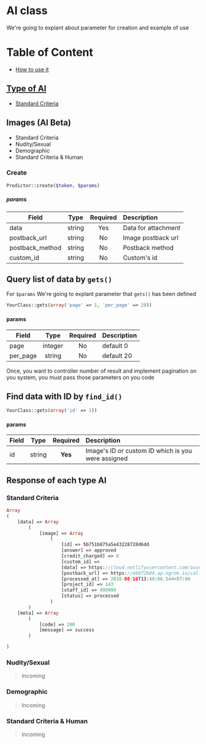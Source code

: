 # AI class
We're going to explant about parameter for creation and example of use 

# Table of Content
- [How to use it](#create)

## [Type of AI](#response-of-each-type-ai)
- [Standard Criteria](#standard-criteria)


## Images (AI Beta)

- Standard Criteria
- Nudity/Sexual
- Demographic
- Standard Criteria & Human

### Create
```php 
Predictor::create($token, $params)
```
##### params
| Field        | Type           | Required  | Description |
| ------------- |:-------------:| :-----:| :-----|
| data     | 	string | Yes |Data for attachment|
| postback_url	     | string      | No | Image postback url|
| postback_method     | 	string | No |Postback method|
| custom_id	     | string      |   No |Custom's id|


## Query list of data by `gets()`
For `$params` We're going to explant parameter that `gets()`  has been defined

```php
YourClass::gets(array('page' => 1, 'per_page' => 20))
```

#### params
| Field        | Type           | Required  | Description |
| ------------- |:-------------:| :-----:| :-----|
| page     | 	integer | No | default 0|
| per_page 	     | string      | No | default 20 |

Once, you want to controller number of result and implement pagination on you system, you must pass those parameters on you code


## Find data with ID by `find_id()`

```php
YourClass::gets(array('id' => 1))
```
#### params
| Field        | Type           | Required  | Description |
| ------------- |:-------------:| :----:| :-----|
| id	     | string  |   **Yes** | Image's ID or custom ID which is you were assigned|


## Response of each type AI

### Standard Criteria
```php 
Array
(
    [data] => Array
        (
            [image] => Array
                (
                    [id] => 5b751b875a5e43228728d6dd
                    [answer] => approved
                    [credit_charged] => 0
                    [custom_id] =>
                    [data] => https://cloud.netlifyusercontent.com/assets/344dbf88-fdf9-42bb-adb4-46f01eedd629/242ce817-97a3-48fe-9acd-b1bf97930b01/09-posterization-opt.jpg
                    [postback_url] => https://e66f2b04.ap.ngrok.io/callback
                    [processed_at] => 2018-08-16T13:49:06.544+07:00
                    [project_id] => 143
                    [staff_id] => 999999
                    [status] => processed
                )
        )
    [meta] => Array
        (
            [code] => 200
            [message] => success
        )

)

```
### Nudity/Sexual

> Incoming

### Demographic
> Incoming
### Standard Criteria & Human
> Incoming
